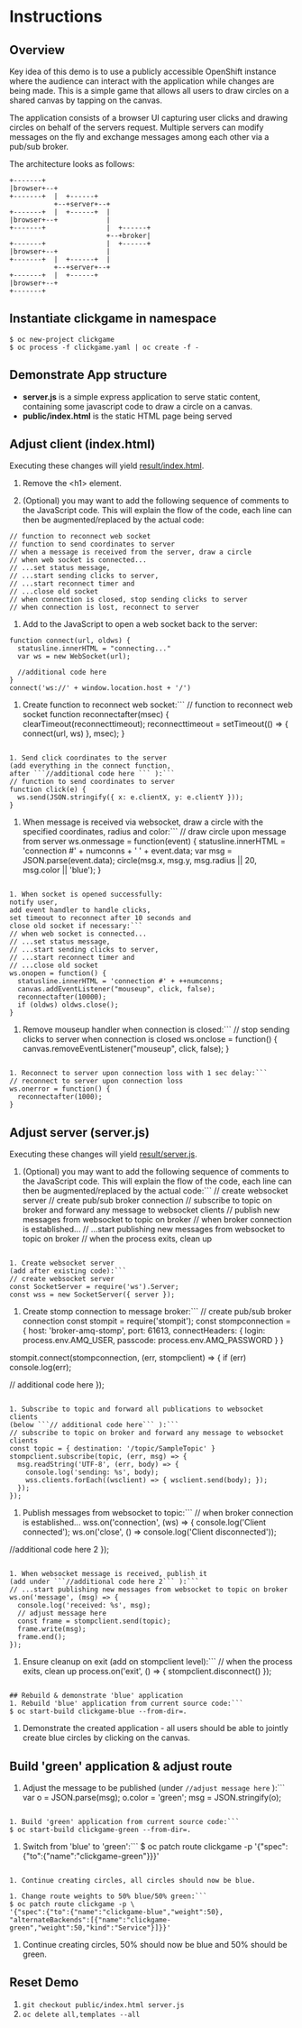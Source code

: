 # Instructions

## Overview
Key idea of this demo is to use a publicly accessible OpenShift instance where the audience can interact with the application while changes are being made. This is a simple game that allows all users to draw circles on a shared canvas by tapping on the canvas.

The application consists of a browser UI capturing user clicks and drawing circles on behalf of the servers request. Multiple servers can modify messages on the fly and exchange messages among each other via a pub/sub broker.

The architecture looks as follows:
```
+-------+
|browser+--+
+-------+  |  +------+
           +--+server+--+
+-------+  |  +------+  |
|browser+--+            |
+-------+               |  +------+
                        +--+broker|
+-------+               |  +------+
|browser+--+            |
+-------+  |  +------+  |
           +--+server+--+
+-------+  |  +------+
|browser+--+
+-------+
```


## Instantiate clickgame in namespace
```
$ oc new-project clickgame
$ oc process -f clickgame.yaml | oc create -f -
```

## Demonstrate App structure
* **server.js** is a simple express application to serve static content,
containing some javascript code to draw a circle on a canvas.
* **public/index.html** is the static HTML page being served


## Adjust client (index.html)
Executing these changes will yield [result/index.html](result/index.html).

1. Remove the &lt;h1> element.

1. (Optional) you may want to add the following sequence of comments to the
JavaScript code. This will explain the flow of the code, each line can then be
augmented/replaced by the actual code:
  ```// create websocket
// function to reconnect web socket
// function to send coordinates to server
// when a message is received from the server, draw a circle
// when web socket is connected...
// ...set status message,
// ...start sending clicks to server,
// ...start reconnect timer and
// ...close old socket
// when connection is closed, stop sending clicks to server
// when connection is lost, reconnect to server
```

1. Add to the JavaScript to open a web socket back to the server:
```// create websocket
function connect(url, oldws) {
  statusline.innerHTML = "connecting..."
  var ws = new WebSocket(url);

  //additional code here
}
connect('ws://' + window.location.host + '/')
```

1. Create function to reconnect web socket:```
// function to reconnect web socket
function reconnectafter(msec) {
  clearTimeout(reconnecttimeout);
  reconnecttimeout = setTimeout(() => { connect(url, ws) }, msec);
}
```

1. Send click coordinates to the server
(add everything in the connect function,
after ```//additional code here ``` ):```
// function to send coordinates to server
function click(e) {
  ws.send(JSON.stringify({ x: e.clientX, y: e.clientY }));
}
```

1. When message is received via websocket,
draw a circle with the specified coordinates, radius and color:```
// draw circle upon message from server
ws.onmessage = function(event) {
  statusline.innerHTML = 'connection #' + numconns + ' ' + event.data;
  var msg = JSON.parse(event.data);
  circle(msg.x, msg.y, msg.radius || 20, msg.color || 'blue');
}
```

1. When socket is opened successfully:
notify user,
add event handler to handle clicks,
set timeout to reconnect after 10 seconds and
close old socket if necessary:```
// when web socket is connected...
// ...set status message,
// ...start sending clicks to server,
// ...start reconnect timer and
// ...close old socket
ws.onopen = function() {
  statusline.innerHTML = 'connection #' + ++numconns;
  canvas.addEventListener("mouseup", click, false);
  reconnectafter(10000);
  if (oldws) oldws.close();
}
```

1. Remove mouseup handler when connection is closed:```
// stop sending clicks to server when connection is closed
ws.onclose = function() {
  canvas.removeEventListener("mouseup", click, false);
}
```

1. Reconnect to server upon connection loss with 1 sec delay:```
// reconnect to server upon connection loss
ws.onerror = function() {
  reconnectafter(1000);
}
```

## Adjust server (server.js)
Executing these changes will yield [result/server.js](result/server.js).

1. (Optional) you may want to add the following sequence of comments to the
JavaScript code. This will explain the flow of the code, each line can then be
augmented/replaced by the actual code:```
// create websocket server
// create pub/sub broker connection
// subscribe to topic on broker and forward any message to websocket clients
// publish new messages from websocket to topic on broker
// when broker connection is established...
// ...start publishing new messages from websocket to topic on broker
// when the process exits, clean up
```

1. Create websocket server
(add after existing code):```
// create websocket server
const SocketServer = require('ws').Server;
const wss = new SocketServer({ server });
```

1. Create  stomp connection to message broker:```
// create pub/sub broker connection
const stompit = require('stompit');
const stompconnection = {
  host: 'broker-amq-stomp',
  port: 61613,
  connectHeaders: {
    login: process.env.AMQ_USER,
    passcode: process.env.AMQ_PASSWORD
  }
}

stompit.connect(stompconnection, (err, stompclient) => {
  if (err) console.log(err);

  // additional code here
});
```

1. Subscribe to topic and forward all publications to websocket clients
(below ```// additional code here``` ):```
// subscribe to topic on broker and forward any message to websocket clients
const topic = { destination: '/topic/SampleTopic' }
stompclient.subscribe(topic, (err, msg) => {
  msg.readString('UTF-8', (err, body) => {
    console.log('sending: %s', body);
    wss.clients.forEach((wsclient) => { wsclient.send(body); });
  });
});
```

1. Publish messages from websocket to topic:```
// when broker connection is established...
wss.on('connection', (ws) => {
  console.log('Client connected');
  ws.on('close', () => console.log('Client disconnected'));

  //additional code here 2
});
```

1. When websocket message is received, publish it
(add under ```//additional code here 2``` ):```
// ...start publishing new messages from websocket to topic on broker
ws.on('message', (msg) => {
  console.log('received: %s', msg);
  // adjust message here
  const frame = stompclient.send(topic);
  frame.write(msg);
  frame.end();
});
```

1. Ensure cleanup on exit (add on stompclient level):```
// when the process exits, clean up
process.on('exit', () => { stompclient.disconnect() });
```

## Rebuild & demonstrate 'blue' application
1. Rebuild 'blue' application from current source code:```
$ oc start-build clickgame-blue --from-dir=.
```

1. Demonstrate the created application -
all users should be able to jointly create blue circles
by clicking on the canvas.

## Build 'green' application & adjust route
1. Adjust the message to be published (under ```//adjust message here``` ):```
var o = JSON.parse(msg);
o.color = 'green';
msg = JSON.stringify(o);
```

1. Build 'green' application from current source code:```
$ oc start-build clickgame-green --from-dir=.
```

1. Switch from 'blue' to 'green':```
$ oc patch route clickgame -p '{"spec":{"to":{"name":"clickgame-green"}}}'
```

1. Continue creating circles, all circles should now be blue.

1. Change route weights to 50% blue/50% green:```
$ oc patch route clickgame -p \
'{"spec":{"to":{"name":"clickgame-blue","weight":50},
"alternateBackends":[{"name":"clickgame-green","weight":50,"kind":"Service"}]}}'
```

1. Continue creating circles, 50% should now be blue and 50% should be green.

## Reset Demo
1. ```git checkout public/index.html server.js```
1. ```oc delete all,templates --all```
